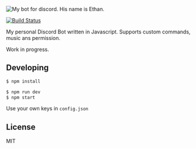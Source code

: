![My bot for discord. His name is Ethan.](http://i.imgur.com/QK1kqz2.png)

[![Build Status](https://snap-ci.com/Razr9/ethan-discord/branch/master/build_image)](https://snap-ci.com/Razr9/ethan-discord/branch/master)

My personal Discord Bot written in Javascript. Supports custom commands, music ans permission.

Work in progress.



## Developing

```bash
$ npm install
```

```bash
$ npm run dev
$ npm start
```

Use your own keys in ``config.json``

## License
MIT
